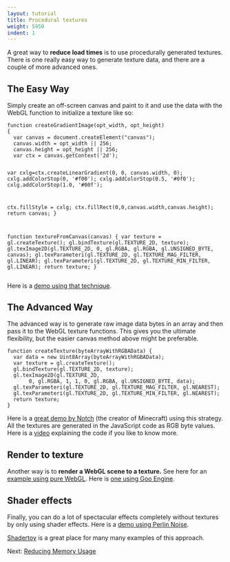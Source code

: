 ```yaml
---
layout: tutorial
title: Procedural textures
weight: 5950
indent: 1
---
```

A great way to <strong>reduce load times</strong> is to use procedurally generated textures.
There is one really easy way to generate texture data, and there are a couple of more advanced ones.
<h2>The Easy Way</h2>
Simply create an off-screen canvas and paint to it and use the data with the WebGL function to initialize a texture like so:
<pre><code>function createGradientImage(opt_width, opt_height)
{
  var canvas = document.createElement("canvas");
  canvas.width = opt_width || 256;
  canvas.height = opt_height || 256;
  var ctx = canvas.getContext('2d');

  var cxlg=ctx.createLinearGradient(0, 0, canvas.width, 0);
  cxlg.addColorStop(0, '#f00');
  cxlg.addColorStop(0.5, '#0f0');
  cxlg.addColorStop(1.0, '#00f');

  ctx.fillStyle = cxlg;
  ctx.fillRect(0,0,canvas.width,canvas.height);
  return canvas;
}

function textureFromCanvas(canvas) {
  var texture = gl.createTexture();
  gl.bindTexture(gl.TEXTURE_2D, texture);
  gl.texImage2D(gl.TEXTURE_2D, 0, gl.RGBA, gl.RGBA, gl.UNSIGNED_BYTE, canvas);
  gl.texParameteri(gl.TEXTURE_2D, gl.TEXTURE_MAG_FILTER, gl.LINEAR);
  gl.texParameteri(gl.TEXTURE_2D, gl.TEXTURE_MIN_FILTER, gl.LINEAR);
  return texture;
}
</code></pre>
Here is a <a href="http://rhulha.github.io/self-contained-webgl-demo/">demo using that technique</a>.
<h2>The Advanced Way</h2>
The advanced way is to generate raw image data bytes in an array and then pass it to the WebGL texture functions. This gives you the ultimate flexibility, but the easier canvas method above might be preferable.
<pre><code>function createTexture(byteArrayWithRGBAData) {
  var data = new Uint8Array(byteArrayWithRGBAData);
  var texture = gl.createTexture();
  gl.bindTexture(gl.TEXTURE_2D, texture);
  gl.texImage2D(gl.TEXTURE_2D,
       0, gl.RGBA, 1, 1, 0, gl.RGBA, gl.UNSIGNED_BYTE, data);
  gl.texParameteri(gl.TEXTURE_2D, gl.TEXTURE_MAG_FILTER, gl.NEAREST);
  gl.texParameteri(gl.TEXTURE_2D, gl.TEXTURE_MIN_FILTER, gl.NEAREST);
  return texture;
}
</code></pre>
Here is a <a href="http://jsfiddle.net/uzMPU/">great demo by Notch</a> (the creator of Minecraft) using this strategy. All the textures are generated in the JavaScript code as RGB byte values. Here is a <a href="https://www.youtube.com/watch?v=WaZvDCmlERc">video</a> explaining the code if you like to know more.
<h2>Render to texture</h2>
Another way is to <strong>render a WebGL scene to a texture.</strong> See here for an <a href="http://learningwebgl.com/blog/?p=1786">example using pure WebGL</a>. Here is <a href="http://jsfiddle.net/rherlitz/6mG3W/">one using Goo Engine</a>.
<h2>Shader effects</h2>
Finally, you can do a lot of spectacular effects completely without textures by only using shader effects. Here is a <a href="http://rhulha.github.io/ChronosGL/TunnelVision/index.html">demo using Perlin Noise</a>.

<a href="http://www.shadertoy.com">Shadertoy</a> is a great place for many many examples of this approach.

Next: <a href="../reducing-memory-usage/">Reducing Memory Usage</a>